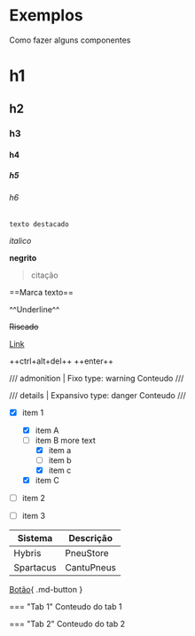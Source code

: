 # Exemplos

Como fazer alguns componentes

# h1

## h2

### h3

#### h4

##### h5

###### h6

`texto destacado`

*italico*

**negrito**

> citação

==Marca texto==

^^Underline^^

~~Riscado~~

[Link](https://www.pneustore.com.br/)

++ctrl+alt+del++ ++enter++

/// admonition | Fixo
    type: warning
Conteudo
///

/// details | Expansivo
    type: danger
Conteudo
///


-   [X] item 1
    *   [X] item A
    *   [ ] item B 
    more text
        +   [x] item a
        +   [ ] item b
        +   [x] item c
    *   [X] item C
-   [ ] item 2
-   [ ] item 3


| Sistema | Descrição |
|--|--|
| Hybris | PneuStore |
| Spartacus | CantuPneus |

[Botão](#){ .md-button }

=== "Tab 1"
    Conteudo do tab 1

=== "Tab 2"
    Conteudo do tab 2